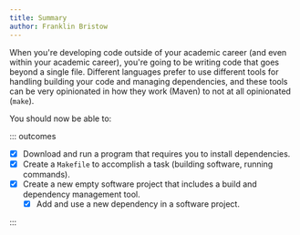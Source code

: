 ```yaml
---
title: Summary
author: Franklin Bristow
---
```


When you're developing code outside of your academic career (and even within
your academic career), you're going to be writing code that goes beyond a single
file. Different languages prefer to use different tools for handling building
your code and managing dependencies, and these tools can be very opinionated in
how they work (Maven) to not at all opinionated (`make`).

You should now be able to:

::: outcomes

* [X] Download and run a program that requires you to install dependencies.
* [X] Create a `Makefile` to accomplish a task (building software, running
  commands).
* [X] Create a new empty software project that includes a build and dependency
  management tool.
    * [X] Add and use a new dependency in a software project.

:::

